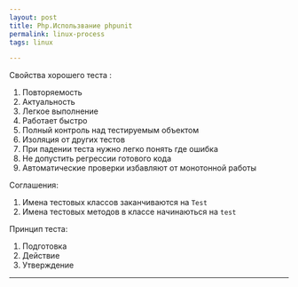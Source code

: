 ```yaml
--- 
layout: post 
title: Php.Использвание phpunit
permalink: linux-process
tags: linux

--- 
```


Свойства хорошего теста :

1. Повторяемость
1. Актуальность
1. Легкое выполнение
1. Работает быстро
1. Полный контроль над тестируемым объектом
1. Изоляция от других тестов
1. При падении теста нужно легко понять где ошибка
1. Не допустить регрессии готового кода
1. Автоматические проверки избавляют от монотонной работы


Соглашения:

1. Имена тестовых классов заканчиваются на `Test`
1. Имена тестовых методов в классе начинаються на `test`


Принцип теста:

1. Подготовка
1. Действие
1. Утверждение


----

